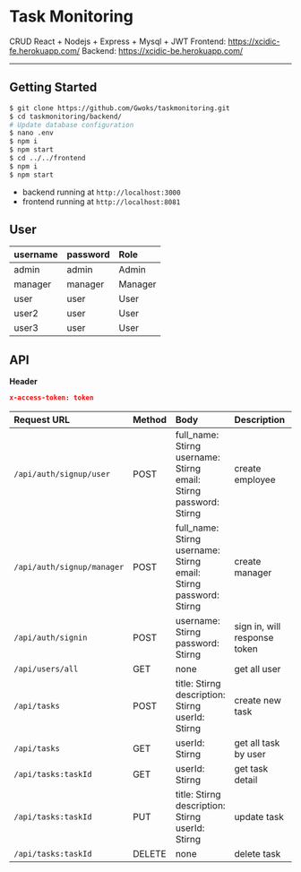 # Task Monitoring
CRUD React + Nodejs + Express + Mysql + JWT
Frontend: https://xcidic-fe.herokuapp.com/
Backend: https://xcidic-be.herokuapp.com/

----

## Getting Started
```bash
$ git clone https://github.com/Gwoks/taskmonitoring.git
$ cd taskmonitoring/backend/
# Update database configuration
$ nano .env 
$ npm i
$ npm start
$ cd ../../frontend
$ npm i
$ npm start
```
- backend running at `http://localhost:3000`
- frontend running at `http://localhost:8081`

## User
|username|password|Role
|:--------|:----------|:------------
admin|admin|Admin
manager|manager|Manager
user|user|User
user2|user|User
user3|user|User

## API
**Header**
```json
x-access-token: token
```

|Request URL|Method|Body|Description|Role
|:--------|:----------|:------------|:------------|:------------
`/api/auth/signup/user`|POST|full_name: Stirng<br>username: Stirng<br>email: Stirng<br>password: Stirng<br>|create employee|none
`/api/auth/signup/manager`|POST|full_name: Stirng<br>username: Stirng<br>email: Stirng<br>password: Stirng<br>|create manager|Admin
`/api/auth/signin`|POST|username: Stirng<br>password: Stirng<br>|sign in, will response token|none
`/api/users/all`|GET|none|get all user|Manager
`/api/tasks`|POST|title: Stirng<br>description: Stirng<br>userId: Stirng<br>|create new task|User
`/api/tasks`|GET|userId: Stirng<br>|get all task by user|User
`/api/tasks:taskId`|GET|userId: Stirng<br>|get task detail|User
`/api/tasks:taskId`|PUT|title: Stirng<br>description: Stirng<br>userId: Stirng<br>|update task|User
`/api/tasks:taskId`|DELETE|none|delete task|User
